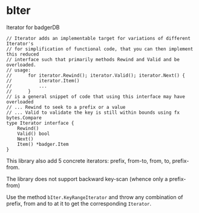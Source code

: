# bIter
Iterator for badgerDB

```
// Iterator adds an implementable target for variations of different Iterator's
// for simplification of functional code, that you can then implement this reduced
// interface such that primarily methods Rewind and Valid and be overloaded.
// usage:
// 		for iterator.Rewind(); iterator.Valid(); iterator.Next() {
//			iterator.Item()
//			...
//		}
// is a general snippet of code that using this interface may have overloaded
// ... Rewind to seek to a prefix or a value
// ... Valid to validate the key is still within bounds using fx bytes.Compare
type Iterator interface {
	Rewind()
	Valid() bool
	Next()
	Item() *badger.Item
}
```
This library also add 5 concrete iterators: prefix, from-to, from, to, prefix-from.

The library does not support backward key-scan (whence only a prefix-from)

Use the method `bIter.KeyRangeIterator` and throw any combination of prefix, from and to at it to get the corresponding `Iterator`.
